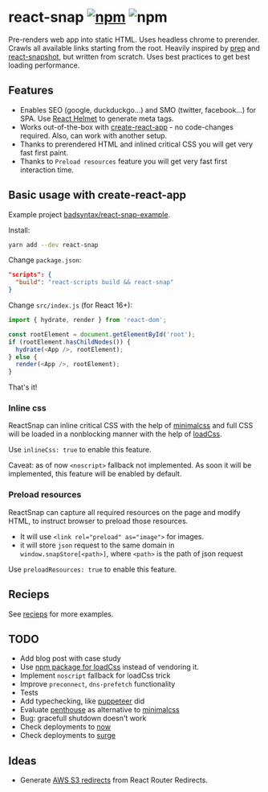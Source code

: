 # react-snap [![npm](https://img.shields.io/npm/v/react-snap.svg)](https://www.npmjs.com/package/react-snap) ![npm](https://img.shields.io/npm/dt/react-snap.svg)

Pre-renders web app into static HTML. Uses headless chrome to prerender. Crawls all available links starting from the root. Heavily inspired by [prep](https://github.com/graphcool/prep) and [react-snapshot](https://github.com/geelen/react-snapshot), but written from scratch. Uses best practices to get best loading performance.

## Features

- Enables SEO (google, duckduckgo...) and SMO (twitter, facebook...) for SPA. Use [React Helmet](https://github.com/nfl/react-helmet) to generate meta tags.
- Works out-of-the-box with [create-react-app](https://github.com/facebookincubator/create-react-app) - no code-changes required. Also, can work with another setup.
- Thanks to prerendered HTML and inlined critical CSS you will get very fast first paint.
- Thanks to `Preload resources` feature you will get very fast first interaction time.

## Basic usage with create-react-app

Example project [badsyntax/react-snap-example](https://github.com/badsyntax/react-snap-example).

Install:

```sh
yarn add --dev react-snap
```

Change `package.json`:

```json
"scripts": {
  "build": "react-scripts build && react-snap"
}
```

Change `src/index.js` (for React 16+):

```js
import { hydrate, render } from 'react-dom';

const rootElement = document.getElementById('root');
if (rootElement.hasChildNodes()) {
  hydrate(<App />, rootElement);
} else {
  render(<App />, rootElement);
}
```

That's it!

### Inline css

ReactSnap can inline critical CSS with the help of [minimalcss](https://github.com/peterbe/minimalcss) and full CSS will be loaded in a nonblocking manner with the help of [loadCss](https://www.npmjs.com/package/fg-loadcss).

Use `inlineCss: true` to enable this feature.

Caveat: as of now `<noscript>` fallback not implemented. As soon it will be implemented, this feature will be enabled by default.

### Preload resources

ReactSnap can capture all required resources on the page and modify HTML, to instruct browser to preload those resources.
- It will use `<link rel="preload" as="image">` for images.
- it will store `json` request to the same domain in `window.snapStore[<path>]`, where `<path>` is the path of json request

Use `preloadResources: true` to enable this feature.

## Recieps

See [recieps](/react-snap/blob/master/Recieps.md) for more examples.

## TODO

- Add blog post with case study
- Use [npm package for loadCss](https://www.npmjs.com/package/fg-loadcss) instead of vendoring it.
- Implement `noscript` fallback for loadCss trick
- Improve `preconnect`, `dns-prefetch` functionality
- Tests
- Add typechecking, like [puppeteer](https://github.com/GoogleChrome/puppeteer/pull/986) did
- Evaluate [penthouse](https://github.com/pocketjoso/penthouse) as alternative to [minimalcss](https://github.com/peterbe/minimalcss)
- Bug: gracefull shutdown doesn't work
- Check deployments to [now](https://zeit.co/now#features)
- Check deployments to [surge](https://surge.sh/help/getting-started-with-surge)

## Ideas

- Generate [AWS S3 redirects](http://sukharevd.net/static/files/blog/s3routes/index.html) from React Router Redirects.